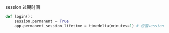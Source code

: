 session 过期时间

```python
def login():   
    session.permanent = True
    app.permanent_session_lifetime = timedelta(minutes=1) # 设置session到期时间
```
